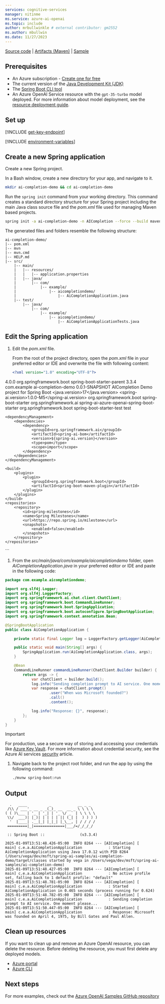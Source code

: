```yaml
---
services: cognitive-services
manager: nitinme
ms.service: azure-ai-openai
ms.topic: include
author: mrbullwinkle # external contributor: gm2552
ms.author: mbullwin
ms.date: 11/27/2023
---
```


[Source code](https://github.com/spring-projects/spring-ai) | [Artifacts (Maven)](https://repo.spring.io/ui/native/snapshot/org/springframework/experimental/ai/spring-ai-openai-spring-boot-starter/1.0.0-SNAPSHOT/) | [Sample](https://github.com/Azure-Samples/spring-ai-samples/tree/main/ai-completion-demo)

## Prerequisites

- An Azure subscription - [Create one for free](https://azure.microsoft.com/free/cognitive-services?azure-portal=true)
- The current version of the [Java Development Kit (JDK)](https://www.microsoft.com/openjdk)
- The [Spring Boot CLI tool](https://docs.spring.io/spring-boot/docs/current/reference/html/getting-started.html#getting-started.installing.cli)
- An Azure OpenAI Service resource with the `gpt-35-turbo` model deployed. For more information about model deployment, see the [resource deployment guide](../how-to/create-resource.md).


## Set up

[!INCLUDE [get-key-endpoint](get-key-endpoint.md)]

[!INCLUDE [environment-variables](spring-environment-variables.md)]

## Create a new Spring application

Create a new Spring project.

In a Bash window, create a new directory for your app, and navigate to it.

```bash
mkdir ai-completion-demo && cd ai-completion-demo
```

Run the `spring init` command from your working directory. This command creates a standard directory structure for your Spring project including the main Java class source file and the *pom.xml* file used for managing Maven based projects.

```bash
spring init -a ai-completion-demo -n AICompletion --force --build maven -x
```

The generated files and folders resemble the following structure:

```
ai-completion-demo/
|-- pom.xml
|-- mvn
|-- mvn.cmd
|-- HELP.md
|-- src/
    |-- main/
    |   |-- resources/
    |   |   |-- application.properties
    |   |-- java/
    |       |-- com/
    |           |-- example/
    |               |-- aicompletiondemo/
    |                   |-- AiCompletionApplication.java
    |-- test/
        |-- java/
            |-- com/
                |-- example/
                    |-- aicompletiondemo/
                        |-- AiCompletionApplicationTests.java
```

## Edit the Spring application

1. Edit the *pom.xml* file.

   From the root of the project directory, open the *pom.xml* file in your preferred editor or IDE and overwrite the file with following content:

   ```xml
   <?xml version="1.0" encoding="UTF-8"?>
<project xmlns="http://maven.apache.org/POM/4.0.0" xmlns:xsi="http://www.w3.org/2001/XMLSchema-instance"
		 xsi:schemaLocation="http://maven.apache.org/POM/4.0.0 https://maven.apache.org/xsd/maven-4.0.0.xsd">
	<modelVersion>4.0.0</modelVersion>
	<parent>
		<groupId>org.springframework.boot</groupId>
		<artifactId>spring-boot-starter-parent</artifactId>
		<version>3.3.4</version>
		<relativePath/> <!-- lookup parent from repository -->
	</parent>
	<groupId>com.example</groupId>
	<artifactId>ai-completion-demo</artifactId>
	<version>0.0.1-SNAPSHOT</version>
	<name>AICompletion</name>
	<description>Demo project for Spring Boot</description>
	<properties>
		<java.version>17</java.version>
		<spring-ai.version>1.0.0-M5</spring-ai.version>
	</properties>
	<dependencies>
		<dependency>
			<groupId>org.springframework.boot</groupId>
			<artifactId>spring-boot-starter</artifactId>
		</dependency>
		<dependency>
			<groupId>org.springframework.ai</groupId>
			<artifactId>spring-ai-azure-openai-spring-boot-starter</artifactId>
		</dependency>
		<dependency>
			<groupId>org.springframework.boot</groupId>
			<artifactId>spring-boot-starter-test</artifactId>
			<scope>test</scope>
		</dependency>
	</dependencies>

	<dependencyManagement>
		<dependencies>
			<dependency>
				<groupId>org.springframework.ai</groupId>
				<artifactId>spring-ai-bom</artifactId>
				<version>${spring-ai.version}</version>
				<type>pom</type>
				<scope>import</scope>
			</dependency>
		</dependencies>
	</dependencyManagement>

	<build>
		<plugins>
			<plugin>
				<groupId>org.springframework.boot</groupId>
				<artifactId>spring-boot-maven-plugin</artifactId>
			</plugin>
		</plugins>
	</build>
	<repositories>
		<repository>
			<id>spring-milestones</id>
			<name>Spring Milestones</name>
			<url>https://repo.spring.io/milestone</url>
			<snapshots>
				<enabled>false</enabled>
			</snapshots>
		</repository>
	</repositories>
</project>
   ```

1. From the *src/main/java/com/example/aicompletiondemo* folder, open *AiCompletionApplication.java* in your preferred editor or IDE and paste in the following code:

```java
package com.example.aicompletiondemo;

import org.slf4j.Logger;
import org.slf4j.LoggerFactory;
import org.springframework.ai.chat.client.ChatClient;
import org.springframework.boot.CommandLineRunner;
import org.springframework.boot.SpringApplication;
import org.springframework.boot.autoconfigure.SpringBootApplication;
import org.springframework.context.annotation.Bean;

@SpringBootApplication
public class AiCompletionApplication {

    private static final Logger log = LoggerFactory.getLogger(AiCompletionApplication.class);

    public static void main(String[] args) {
        SpringApplication.run(AiCompletionApplication.class, args);
    }

    @Bean
    CommandLineRunner commandLineRunner(ChatClient.Builder builder) {
        return args -> {
            var chatClient = builder.build();
            log.info("Sending completion prompt to AI service. One moment please...");
            var response = chatClient.prompt()
                    .user("When was Microsoft founded?")
                    .call()
                    .content();

            log.info("Response: {}", response);
        };
    }
}
```

   > [!IMPORTANT]
   > For production, use a secure way of storing and accessing your credentials like [Azure Key Vault](/azure/key-vault/general/overview). For more information about credential security, see the Azure AI services [security](../../security-features.md) article.

1. Navigate back to the project root folder, and run the app by using the following command:

   ```bash
   ./mvnw spring-boot:run
   ```

## Output

```output
  .   ____          _            __ _ _
 /\\ / ___'_ __ _ _(_)_ __  __ _ \ \ \ \
( ( )\___ | '_ | '_| | '_ \/ _` | \ \ \ \
 \\/  ___)| |_)| | | | | || (_| |  ) ) ) )
  '  |____| .__|_| |_|_| |_\__, | / / / /
 =========|_|==============|___/=/_/_/_/

 :: Spring Boot ::                (v3.3.4)

2025-01-09T13:51:48.426-05:00  INFO 8264 --- [AICompletion] [           main] c.e.a.AiCompletionApplication            : Starting AiCompletionApplication using Java 17.0.12 with PID 8264 (/Users/vega/dev/msft/spring-ai-samples/ai-completion-demo/target/classes started by vega in /Users/vega/dev/msft/spring-ai-samples/ai-completion-demo)
2025-01-09T13:51:48.427-05:00  INFO 8264 --- [AICompletion] [           main] c.e.a.AiCompletionApplication            : No active profile set, falling back to 1 default profile: "default"
2025-01-09T13:51:48.781-05:00  INFO 8264 --- [AICompletion] [           main] c.e.a.AiCompletionApplication            : Started AiCompletionApplication in 0.465 seconds (process running for 0.624)
2025-01-09T13:51:48.782-05:00  INFO 8264 --- [AICompletion] [           main] c.e.a.AiCompletionApplication            : Sending completion prompt to AI service. One moment please...
2025-01-09T13:51:50.447-05:00  INFO 8264 --- [AICompletion] [           main] c.e.a.AiCompletionApplication            : Response: Microsoft was founded on April 4, 1975, by Bill Gates and Paul Allen.
```


## Clean up resources

If you want to clean up and remove an Azure OpenAI resource, you can delete the resource. Before deleting the resource, you must first delete any deployed models.

- [Azure portal](../../multi-service-resource.md?pivots=azportal#clean-up-resources)
- [Azure CLI](../../multi-service-resource.md?pivots=azcli#clean-up-resources)

## Next steps

For more examples, check out the [Azure OpenAI Samples GitHub repository](https://github.com/Azure-Samples/openai)
